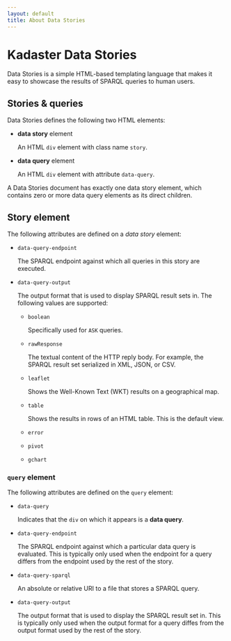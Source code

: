 ```yaml
---
layout: default
title: About Data Stories
---
```


# Kadaster Data Stories

Data Stories is a simple HTML-based templating language that makes it
easy to showcase the results of SPARQL queries to human users.

## Stories & queries

Data Stories defines the following two HTML elements:

  * **data story** element
  
    An HTML `div` element with class name `story`.

  * **data query** element

    An HTML `div` element with attribute `data-query`.

A Data Stories document has exactly one data story element, which
contains zero or more data query elements as its direct children.

## Story element

The following attributes are defined on a *data story* element:

  * `data-query-endpoint`

    The SPARQL endpoint against which all queries in this story are
    executed.

  * `data-query-output`

    The output format that is used to display SPARQL result sets in.
    The following values are supported:
  
    * `boolean`

      Specifically used for `ASK` queries.

    * `rawResponse`

      The textual content of the HTTP reply body.  For example, the
      SPARQL result set serialized in XML, JSON, or CSV.

    * `leaflet`

      Shows the Well-Known Text (WKT) results on a geographical map.

    * `table`

      Shows the results in rows of an HTML table.  This is the default
      view.

    * `error`

    * `pivot`

    * `gchart`

### `query` element

The following attributes are defined on the `query` element:

  * `data-query`
  
    Indicates that the `div` on which it appears is a **data query**.
  
  * `data-query-endpoint`
  
    The SPARQL endpoint against which a particular data query is
    evaluated.  This is typically only used when the endpoint for a
    query differs from the endpoint used by the rest of the story.

  * `data-query-sparql`

    An absolute or relative URI to a file that stores a SPARQL query.
  
  * `data-query-output`

    The output format that is used to display the SPARQL result set
    in.  This is typically only used when the output format for a
    query diffes from the output format used by the rest of the story.
